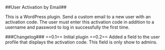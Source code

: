 ##User Activation by Email##

This is a WordPress plugin. Send a custom email to a new user with an activation code. The user must enter this activation code in addition to a username and password to log in successfully the first time.

###Changelog###
==0.1==
Initial plugin
==0.2==
Added a field to the user profile that displays the activation code. This field is only show to admins. 